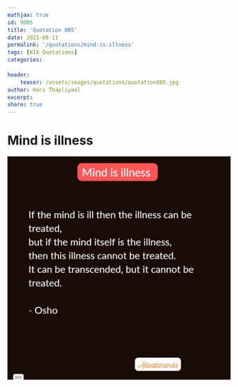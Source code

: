 ```yaml
---
mathjax: true
id: 9005
title: 'Quotation 005'
date: 2021-08-11
permalink: '/quotations/mind-is-illness'
tags: [WIA Quotations] 
categories: 

header:
    teaser: /assets/images/quotations/quotation005.jpg
author: Hari Thapliyaal 
excerpt:
share: true 
---
```


# Mind is illness

![Mind is illness](/assets/images/quotations/quotation005.jpg)
